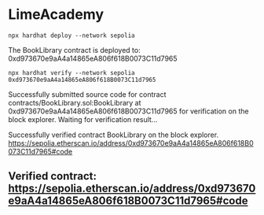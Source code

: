 # LimeAcademy
`npx hardhat deploy --network sepolia` <br/>

The BookLibrary contract is deployed to:  0xd973670e9aA4a14865eA806f618B0073C11d7965

`npx hardhat verify --network sepolia 0xd973670e9aA4a14865eA806f618B0073C11d7965` <br/>

Successfully submitted source code for contract
contracts/BookLibrary.sol:BookLibrary at 0xd973670e9aA4a14865eA806f618B0073C11d7965
for verification on the block explorer. Waiting for verification result...

Successfully verified contract BookLibrary on the block explorer.
https://sepolia.etherscan.io/address/0xd973670e9aA4a14865eA806f618B0073C11d7965#code

## Verified contract:  https://sepolia.etherscan.io/address/0xd973670e9aA4a14865eA806f618B0073C11d7965#code